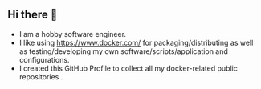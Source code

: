 ## Hi there 👋

- I am a hobby software engineer.
- I like using https://www.docker.com/ for packaging/distributing as well as testing/developing my own software/scripts/application and configurations.
- I created this GitHub Profile to collect all my docker-related public repositories .
